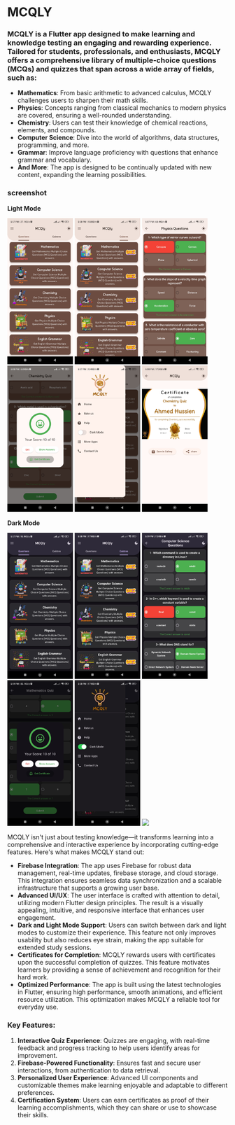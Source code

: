 # MCQLY

### MCQLY is a Flutter app designed to make learning and knowledge testing an engaging and rewarding experience. Tailored for students, professionals, and enthusiasts, MCQLY offers a comprehensive library of multiple-choice questions (MCQs) and quizzes that span across a wide array of fields, such as:

- **Mathematics**: From basic arithmetic to advanced calculus, MCQLY challenges users to sharpen their math skills.
- **Physics**: Concepts ranging from classical mechanics to modern physics are covered, ensuring a well-rounded understanding.
- **Chemistry**: Users can test their knowledge of chemical reactions, elements, and compounds.
- **Computer Science**: Dive into the world of algorithms, data structures, programming, and more.
- **Grammar**: Improve language proficiency with questions that enhance grammar and vocabulary.
- **And More**: The app is designed to be continually updated with new content, expanding the learning possibilities.

### screenshot

**Light Mode**
<p float="left">
  <img src="screenshot/7.jpg" width="150" />
  <img src="screenshot/8.jpg" width="150" />
  <img src="screenshot/9.jpg" width="150" />
  <img src="screenshot/10.jpg" width="150" />
  <img src="screenshot/11.jpg" width="150" />
  <img src="screenshot/12.jpg" width="150" />
</p>

**Dark Mode**
<p float="left">
  <img src="screenshot/1.jpg" width="150" />
  <img src="screenshot/2.jpg" width="150" />
  <img src="screenshot/3.jpg" width="150" />
  <img src="screenshot/4.jpg" width="150" />
  <img src="screenshot/5.jpg" width="150" />
  <img src="screenshot/6.jpg" width="150" />
</p>

MCQLY isn't just about testing knowledge—it transforms learning into a comprehensive and interactive experience by incorporating cutting-edge features. Here's what makes MCQLY stand out:

- **Firebase Integration**: The app uses Firebase for robust data management, real-time updates, firebase storage, and cloud storage. This integration ensures seamless data synchronization and a scalable infrastructure that supports a growing user base.
- **Advanced UI/UX**: The user interface is crafted with attention to detail, utilizing modern Flutter design principles. The result is a visually appealing, intuitive, and responsive interface that enhances user engagement.
- **Dark and Light Mode Support**: Users can switch between dark and light modes to customize their experience. This feature not only improves usability but also reduces eye strain, making the app suitable for extended study sessions.
- **Certificates for Completion**: MCQLY rewards users with certificates upon the successful completion of quizzes. This feature motivates learners by providing a sense of achievement and recognition for their hard work.
- **Optimized Performance**: The app is built using the latest technologies in Flutter, ensuring high performance, smooth animations, and efficient resource utilization. This optimization makes MCQLY a reliable tool for everyday use.

### Key Features:
1. **Interactive Quiz Experience**: Quizzes are engaging, with real-time feedback and progress tracking to help users identify areas for improvement.
2. **Firebase-Powered Functionality**: Ensures fast and secure user interactions, from authentication to data retrieval.
3. **Personalized User Experience**: Advanced UI components and customizable themes make learning enjoyable and adaptable to different preferences.
4. **Certification System**: Users can earn certificates as proof of their learning accomplishments, which they can share or use to showcase their skills.


